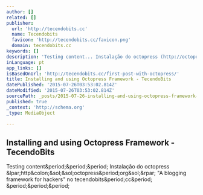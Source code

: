 ```yaml
---
author: []
related: []
publisher:
  url: 'http://tecendobits.cc'
  name: Tecendobits
  favicon: 'http://tecendobits.cc/favicon.png'
  domain: tecendobits.cc
keywords: []
description: 'Testing content... Instalação do octopress (http://octopress.org/) "A blogging framework for hackers" no tecendobits.cc. ...'
inLanguage: pt
app_links: []
isBasedOnUrl: 'http://tecendobits.cc/first-post-with-octopress/'
title: Installing and using Octopress Framework - TecendoBits
datePublished: '2015-07-26T03:53:02.814Z'
dateModified: '2015-07-26T03:53:02.814Z'
sourcePath: _posts/2015-07-26-installing-and-using-octopress-framework-tecendobits.md
published: true
_context: 'http://schema.org'
_type: MediaObject

---
```

<article style=""><h1>Installing and using Octopress Framework - TecendoBits</h1><p>Testing content&amp;period;&amp;period;&amp;period; Instalação do octopress &amp;lpar;http&amp;colon;&amp;sol;&amp;sol;octopress&amp;period;org&amp;sol;&amp;rpar; "A blogging framework for hackers" no tecendobits&amp;period;cc&amp;period; &amp;period;&amp;period;&amp;period;</p></article>
